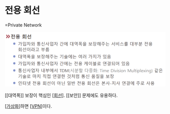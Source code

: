 # 전용 회선
=Private Network

![](../attachments/2022-09-15-17-12-46.png)

[[대역폭]] 보장이 핵심인 [[회선]]. [[보안]] 문제에도 유용하다. 

[[가상화]]하면 [[VPN]]이다.

[//begin]: # "Autogenerated link references for markdown compatibility"
[회선]: 회선.md "회선"
[가상화]: 가상화.md "가상화"
[VPN]: VPN.md "VPN"
[//end]: # "Autogenerated link references"